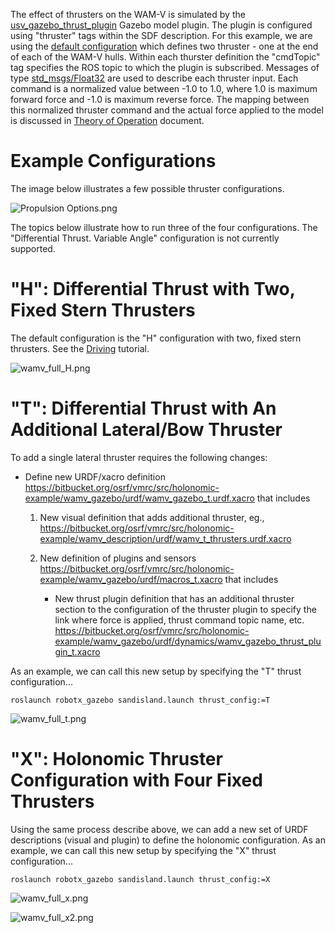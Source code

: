 The effect of thrusters on the WAM-V is simulated by the [usv_gazebo_thrust_plugin](https://bitbucket.org/osrf/vmrc/src/default/robotx_gazebo/src/usv_gazebo_thrust_plugin.cc) Gazebo model plugin.  The plugin is configured using "thruster" tags within the SDF description.  For this example, we are using the [default configuration](https://bitbucket.org/osrf/vmrc/src/default/wamv_gazebo/urdf/dynamics/wamv_gazebo_thrust_plugin.xacro) which defines two thruster - one at the end of each of the WAM-V hulls.  Within each thurster definition the "cmdTopic" tag specifies the ROS topic to which the plugin is subscribed.  Messages of type [std_msgs/Float32](http://docs.ros.org/kinetic/api/std_msgs/html/msg/Float32.html) are used to describe each thruster input. Each command is a normalized value between -1.0 to 1.0, where 1.0 is maximum forward force and -1.0 is maximum reverse force.  The mapping between this normalized thruster command and the actual force applied to the model is discussed in [Theory of Operation](https://bitbucket.org/osrf/vmrc/wiki/VMRCGazeboPlugins) document.

# Example Configurations 

The image below illustrates a few possible thruster configurations.

![Propulsion Options.png](https://bitbucket.org/repo/BgXLzgM/images/2101300599-Propulsion%20Options.png)
 
The topics below illustrate how to run three of the four configurations.  The "Differential Thrust. Variable Angle" configuration is not currently supported.

# "H": Differential Thrust with Two, Fixed Stern Thrusters #

The default configuration is the "H" configuration with two, fixed stern thrusters. See the [Driving](https://bitbucket.org/osrf/vmrc/wiki/tutorials/Driving) tutorial.
 
![wamv_full_H.png](https://bitbucket.org/repo/BgXLzgM/images/3341119966-wamv_full_H.png)


# "T": Differential Thrust with An Additional Lateral/Bow Thruster #

To add a single lateral thruster requires the following changes:

  * Define new URDF/xacro definition  https://bitbucket.org/osrf/vmrc/src/holonomic-example/wamv_gazebo/urdf/wamv_gazebo_t.urdf.xacro that includes

    1. New visual definition that adds additional thruster, eg., https://bitbucket.org/osrf/vmrc/src/holonomic-example/wamv_description/urdf/wamv_t_thrusters.urdf.xacro

    2. New definition of plugins and sensors https://bitbucket.org/osrf/vmrc/src/holonomic-example/wamv_gazebo/urdf/macros_t.xacro that includes 

        * New thrust plugin definition that has an additional thruster section to the configuration of the thruster plugin to specify the link where force is applied, thrust command topic name, etc. https://bitbucket.org/osrf/vmrc/src/holonomic-example/wamv_gazebo/urdf/dynamics/wamv_gazebo_thrust_plugin_t.xacro

As an example, we can call this new setup by specifying the "T" thrust configuration...

```
roslaunch robotx_gazebo sandisland.launch thrust_config:=T
```

![wamv_full_t.png](https://bitbucket.org/repo/BgXLzgM/images/3753451461-wamv_full_t.png)



# "X": Holonomic Thruster Configuration with Four Fixed Thrusters

Using the same process describe above, we can add a new set of URDF descriptions (visual and plugin) to define the holonomic configuration.  As an example, we can call this new setup by specifying the "X" thrust configuration...


```
roslaunch robotx_gazebo sandisland.launch thrust_config:=X
```

![wamv_full_x.png](https://bitbucket.org/repo/BgXLzgM/images/1776480031-wamv_full_x.png)


![wamv_full_x2.png](https://bitbucket.org/repo/BgXLzgM/images/2544748307-wamv_full_x2.png)